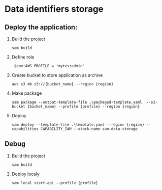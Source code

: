 # Data identifiers storage

## Deploy the application:
 
1. Build the project
    ```
    sam build
    ```
2. Define role
    ```
     $env:AWS_PROFILE = 'mytestadmin'
    ```
3. Create bucket to store application as archive
    ```
    aws s3 mb s3://{bucket_name} --region {region}
    ```
4. Make package
    ```
    sam package --output-template-file .\packaged-template.yaml  --s3-bucket {bucket_name} --profile {profile} --region {region}
    ```
5. Deploy
    ```
    sam deploy --template-file .\template.yaml --region {region} --capabilities CAPABILITY_IAM --stack-name sam-data-storage
    ```

## Debug 

1. Build the project
    ```
    sam build
    ```
2. Deploy localy
    ```
    sam local start-api --profile {profile}
    ```
